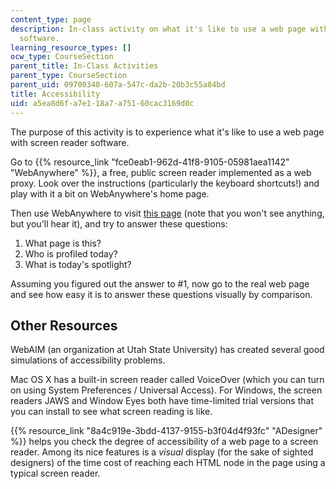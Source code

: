 ```yaml
---
content_type: page
description: In-class activity on what it's like to use a web page with screen reader
  software.
learning_resource_types: []
ocw_type: CourseSection
parent_title: In-Class Activities
parent_type: CourseSection
parent_uid: 09700340-607a-547c-da2b-20b3c55a84bd
title: Accessibility
uid: a5ea8d6f-a7e1-18a7-a751-60cac3169d0c
---
```


The purpose of this activity is to experience what it's like to use a web page with screen reader software.

Go to {{% resource_link "fce0eab1-962d-41f8-9105-05981aea1142" "WebAnywhere" %}}, a free, public screen reader implemented as a web proxy. Look over the instructions (particularly the keyboard shortcuts!) and play with it a bit on WebAnywhere's home page.

Then use WebAnywhere to visit [this page](/ans7870/6/6.831/s11/allwhite.html "Link will open in a new window or tab.") (note that you won't see anything, but you'll hear it), and try to answer these questions:

1.  What page is this?
2.  Who is profiled today?
3.  What is today's spotlight?

Assuming you figured out the answer to #1, now go to the real web page and see how easy it is to answer these questions visually by comparison.

Other Resources
---------------

WebAIM (an organization at Utah State University) has created several good simulations of accessibility problems.

Mac OS X has a built-in screen reader called VoiceOver (which you can turn on using System Preferences / Universal Access). For Windows, the screen readers JAWS and Window Eyes both have time-limited trial versions that you can install to see what screen reading is like.

{{% resource_link "8a4c919e-3bdd-4137-9155-b3f04d4f93fc" "ADesigner" %}} helps you check the degree of accessibility of a web page to a screen reader. Among its nice features is a _visual_ display (for the sake of sighted designers) of the time cost of reaching each HTML node in the page using a typical screen reader.
